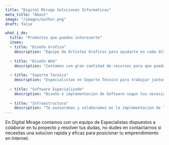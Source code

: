 ```yaml
---
title: "Digital Mirage Soluciones Informaticas"
meta_title: "About"
image: "/images/author.png"
draft: false

what_i_do:
  title: "Productos que pueden interesarte"
  items:
  - title: "Diseño Grafico"
    description: "Equipo de Artistas Graficos para ayudarte en cada diseño para tu empresa"
  
  - title: "Diseño Web"
    description: "Contamos con gran cantidad de recursos para que puedas tener tu sitio web en poco tiempo "
  
  - title: "Soporte Tecnico"
    description: "Especialistas en Soporte Tecnico para trabajar juntos en cada paso que tu empresa lo necesite"
  
  - title: "Software Especializado"
    description: "Diseño e implementacion de Software segun tus necesidades"
  
  - title: "Infraestructura"
    description: "Te asesoramos y colaboramos en la implementacion de la infraestructura adecuada para tu proyecto"
---
```


En Digital Mirage contamos con un equipo de Especialistas dispuestos a colaborar en tu proyecto y resolver tus dudas, no dudes en contactarnos si necesitas una solucion rapida y eficaz para posicionar tu emprendimiento en Internet.
